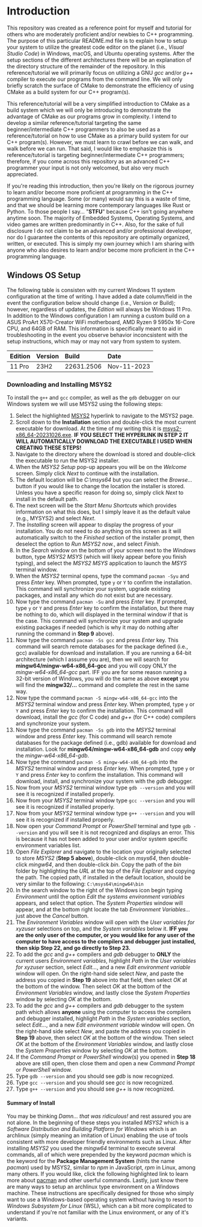 # Introduction

This repository was created as a reference point for myself and tutorial for others who are moderately proficient and/or newbies to C++ programming. The purpose of this particular README.md file is to explain how to setup your system to utilize the greatest code editor on the planet (i.e., *Visual Studio Code*) in Windows, macOS, and Ubuntu operating systems. After the setup sections of the different architectures there will be an explanation of the directory structure of the remainder of the repository. In this reference/tutorial we will primarily focus on utilizing a GNU *gcc* and/or *g++* compiler to execute our programs from the command line. We will only briefly scratch the surface of CMake to demonstrate the efficiency of using CMake as a build system for our C++ program(s).

This reference/tutorial will be a very simplified introduction to CMake as a build system which we will only be introducing to demonstrate the advantage of CMake as our programs grow in complexity. I intend to develop a similar reference/tutorial targeting the same beginner/intermediate C++ programmers to also be used as a reference/tutorial on how to use CMake as a primary build system for our C++ program(s). However, we must learn to crawl before we can walk, and walk before we can run. That said, I would like to emphasize this is reference/tutorial is targeting beginner/intermediate C++ programmers; therefore, if you come across this repository as an advanced C++ programmer your input is not only welcomed, but also very much appreciated.

If you're reading this introduction, then you're likely on the rigorous journey to learn and/or become more proficient at programming in the C++ programming language. Some (or many) would say this is a waste of time, and that we should be learning more contemporary languages like Rust or Python. To those people I say... "**STFU**" because C++ isn't going anywhere anytime soon. The majority of Embedded Systems, Operating Systems, and video games are written predominantly in C++. Also, for the sake of full disclosure I do not claim to be an advanced and/or professional developer, nor do I guarantee the contents of this repository are optimally organized, written, or executed. This is simply my own journey which I am sharing with anyone who also desires to learn and/or become more proficient in the C++ programming language.

## Windows OS Setup

The following table is consisten with my current Windows 11 system configuration at the time of writing. I have added a date column/field in the event the configuration below should change (i.e., Version or Build); however, regardless of updates, the *Edition* will always be Windows 11 Pro. In addition to the Windows configuration I am running a custom build on a ASUS ProArt X570-Creator WiFi motherboard, AMD Ryzen 9 5950x 16-Core CPU, and 64GB of RAM. This information is specifically meant to aid in troubleshooting in the event you observe behavior inconcsistent with the setup instructions, which may or may not vary from system to system.

| Edition | Version | Build | Date |
| :-- | :-- | :-- | :-- |
| 11 Pro | 23H2 | 22631.2506 | Nov-11-2023 |

### Downloading and Installing MSYS2

To install the `g++` and `gcc` compiler, as well as the `gdb` debugger on our Windows system we will use MSYS2 using the following steps:

1. Select the highlighted [MSYS2](https://www.msys2.org/) hyperlink to navigate to the MSYS2 page.
2. Scroll down to the **Installation** section and double-click the most current executable for download. At the time of my writing this it is [msys2-x86_64-20231026.exe](https://github.com/msys2/msys2-installer/releases/download/2023-10-26/msys2-x86_64-20231026.exe). **IF YOU SELECT THE HYPERLINK IN STEP 2 IT WILL AUTOMATICALLY DOWNLOAD THE EXECUTABLE I USED WHEN CREATING THESE STEPS!**
3. Navigate to the directory where the download is stored and double-click the executable to run the MSYS2 installer.
4. When the *MSYS2 Setup* pop-up appears you will be on the *Welcome* screen. Simply click *Next* to continue with the installation.
5. The default location will be *C:\msys64* but you can select the *Browse...* button if you would like to change the location the installer is stored. Unless you have a specific reason for doing so, simply click *Next* to install in the default path.
6. The next screen will be the *Start Menu Shortcuts* which provides information on what this does, but I simply leave it as the default value (e.g., MYSYS2) and select *Next*.
7. The *Installing* screen will appear to display the progress of your installation. You do not need to do anything on this screen as it will automatically switch to the *Finished* section of the installer prompt, then deselect the option to *Run MSYS2 now.*, and select *Finish*.
8. In the *Search* window on the bottom of your screen next to the *Windows* button, type *MSYS2 MSYS* (which will likely appear before you finish typing), and select the *MSYS2 MSYS* application to launch the *MSYS* terminal window.
9. When the *MSYS2* terminal opens, type the command `pacman -Syu` and press *Enter* key. When prompted, type `y` or `Y` to confirm the installation. This command will synchronize your system, upgrade existing packages, and install any which do not exist but are necessary.
10. Now type the command `pacman -Su` and press *Enter* key. If prompted, type `y` or `Y` and press *Enter* key to confirm the installation, but there may be nothing to do, which will displayed in the terminal window if that is the case. This command will synchronize your system and upgrade existing packages if needed (which is why it may do nothing after running the command in **Step 9** above).
11. Now type the command `pacman -Ss gcc` and press *Enter* key. This command will search remote databases for the package defined (i.e., gcc) available for download and installation. If you are running a 64-bit architecture (which I assume you are), then we will search for **mingw64/mingw-w64-x86_64-gcc** and you will copy ONLY the *mingw-w64-x86_64-gcc* part. IFF you are for some reason running a 32-bit version of Windows, you will do the same as above **except** you will find the **mingw32/...** command and complete the rest in the same way.
12. Now type the command `pacman -S mingw-w64-x86_64-gcc` into the *MSYS2* terminal window and press *Enter* key. When prompted, type `y` or `Y` and press *Enter* key to confirm the installation. This command will download, install the *gcc* (for C code) and *g++* (for C++ code) compilers and synchronize your system.
13. Now type the command `pacman -Ss gdb` into the *MSYS2* terminal window and press *Enter* key. This command will search remote databases for the package defined (i.e., gdb) available for download and installation. Look for **mingw64/mingw-w64-x86_64-gdb** and copy **only** the *mingw-w64-x86_64-gdb*.
14. Now type the command `pacman -S mingw-w64-x86_64-gdb` into the *MSYS2* terminal window and press *Enter* key. When prompted, type `y` or `Y` and press *Enter* key to confirm the installation. This command will download, install, and synchronize your system with the *gdb* debugger.
15. Now from your *MSYS2* terminal window type `gdb --version` and you will see it is recognized if installed properly.
16. Now from your *MSYS2* terminal window type `gcc --version` and you will see it is recognized if installed properly.
17. Now from your *MSYS2* terminal window type `g++ --version` and you will see it is recognized if installed properly.
18. Now open your *Command Prompt* or *PowerShell* terminal and type `gdb --version` and you will see it is not recognized and displays an error. This is because it has not been added to your user and/or system specific environment variables list.
19. Open *File Explorer* and navigate to the location your originally selected to store *MSYS2* (**Step 5 above**), double-click on *msys64*, then double-click *mingw64*, and then double-click *bin*. Copy the path of the *bin* folder by highlighting the *URL* at the top of the *File Explorer* and copying the path. The copied path, if installed in the default location, should be very similar to the following: `C:\msys64\mingw64\bin`
20. In the search window to the right of the Windows icon begin typing *Environment* until the option *Edit the systems environment variables* appears, and select that option. The *System Properties* window will appear, and at the bottom right locate the tab *Environment Variables...* just above the *Cancel* button.
21. The *Environment Variables* window will open with the *User variables for xyzuser* selections on top, and the *System variables* below it. **IFF you are the only user of the computer, or you would like for any user of the computer to have access to the compilers and debugger just installed, then skip Step 22, and go directly to Step 23.**
22. To add the *gcc* and *g++* compilers and *gdb* debugger to **ONLY** the current users *Environment variables*, highlight *Path* in the *User variables for xyzuser* section, select *Edit...*, and a new *Edit environment variable* window will open. On the right-hand side select *New*, and paste the address you copied in **Step 19** above into that field, then select *OK* at the bottom of the window. Then select *OK* at the bottom of the *Environment Variables* window, and lastly close the *System Properties* window by selecting *OK* at the bottom.
23. To add the *gcc* and *g++* compilers and *gdb* debugger to the system path which allows **anyone** using the computer to access the compilers and debugger installed, highlight *Path* in the *System variables* section, select *Edit...*, and a new *Edit environment variable* window will open. On the right-hand side select *New*, and paste the address you copied in **Step 19** above, then select *OK* at the bottom of the window. Then select *OK* at the bottom of the *Environment Variables* window, and lastly close the *System Properties* window by selecting *OK* at the bottom.
24. If the *Command Prompt* or *PowerShell* window(s) you opened in **Step 18** above are still open, then close them and open a new *Command Prompt* or *PowerShell* window.
25. Type `gdb --version` and you should see *gdb* is now recognized.
26. Type `gcc --version` and you should see *gcc* is now recognized.
27. Type `g++ --version` and you should see *g++* is now recognized.

#### Summary of Install

You may be thinking *Damn... that was ridiculous!* and rest assured you are not alone. In the beginning of these steps you installed *MSYS2* which is a *Software Distribution and Building Platform for Windows* which is an archlinux (simply meaning an imitation of Linux) enabling the use of tools consistent with more developer friendly environments such as Linux. After installing *MSYS2* you used the *mingw64* terminal to execute several commands, all of which were prepended by the keyword *pacman* which is the keyword for the **Package Management System** (hints the name *pacman*) used by MSYS2, similar to *npm* in JavaScript, *rpm* in Linux, among many others. If you would like, click the following highlighted link to learn more about [pacman](https://wiki.archlinux.org/title/pacman) and other userful commands. Lastly, just know there are many ways to setup an archlinux type environment on a Windows machine. These instructions are specifically designed for those who simply want to use a Windows-based operating system without having to resort to *Windows Subsystem for Linux* (WSL), which can a bit more complicated to understand if you're not familiar with the Linux environment, or any of it's variants.
